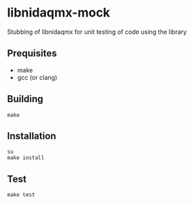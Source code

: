 # libnidaqmx-mock

Stubbing of libnidaqmx for unit testing of code using the library

## Prequisites

* make
* gcc (or clang)

## Building

```
make
```

## Installation

```
su
make install
```

## Test

```
make test
```
